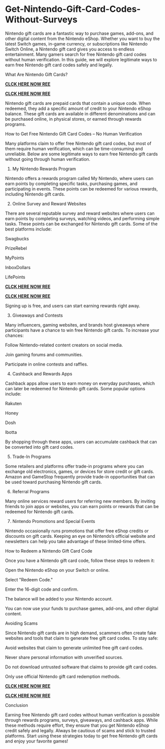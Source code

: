 # Get-Nintendo-Gift-Card-Codes-Without-Surveys
Nintendo gift cards are a fantastic way to purchase games, add-ons, and other digital content from the Nintendo eShop. Whether you want to buy the latest Switch games, in-game currency, or subscriptions like Nintendo Switch Online, a Nintendo gift card gives you access to endless entertainment. Many gamers search for free Nintendo gift card codes without human verification. In this guide, we will explore legitimate ways to earn free Nintendo gift card codes safely and legally.

What Are Nintendo Gift Cards?

**[CLCK HERE NOW REE](https://tinyurl.com/nintendocard20)**

**[CLCK HERE NOW REE](https://tinyurl.com/nintendocard20)**

Nintendo gift cards are prepaid cards that contain a unique code. When redeemed, they add a specific amount of credit to your Nintendo eShop balance. These gift cards are available in different denominations and can be purchased online, in physical stores, or earned through rewards programs.

How to Get Free Nintendo Gift Card Codes – No Human Verification

Many platforms claim to offer free Nintendo gift card codes, but most of them require human verification, which can be time-consuming and unreliable. Below are some legitimate ways to earn free Nintendo gift cards without going through human verification.

1. My Nintendo Rewards Program

Nintendo offers a rewards program called My Nintendo, where users can earn points by completing specific tasks, purchasing games, and participating in events. These points can be redeemed for various rewards, including Nintendo gift cards.

2. Online Survey and Reward Websites

There are several reputable survey and reward websites where users can earn points by completing surveys, watching videos, and performing simple tasks. These points can be exchanged for Nintendo gift cards. Some of the best platforms include:

Swagbucks

PrizeRebel

MyPoints

InboxDollars

LifePoints

**[CLCK HERE NOW REE](https://tinyurl.com/nintendocard20)**

**[CLCK HERE NOW REE](https://tinyurl.com/nintendocard20)**

Signing up is free, and users can start earning rewards right away.

3. Giveaways and Contests

Many influencers, gaming websites, and brands host giveaways where participants have a chance to win free Nintendo gift cards. To increase your chances:

Follow Nintendo-related content creators on social media.

Join gaming forums and communities.

Participate in online contests and raffles.

4. Cashback and Rewards Apps

Cashback apps allow users to earn money on everyday purchases, which can later be redeemed for Nintendo gift cards. Some popular options include:

Rakuten

Honey

Dosh

Ibotta

By shopping through these apps, users can accumulate cashback that can be converted into gift card codes.

5. Trade-In Programs

Some retailers and platforms offer trade-in programs where you can exchange old electronics, games, or devices for store credit or gift cards. Amazon and GameStop frequently provide trade-in opportunities that can be used toward purchasing Nintendo gift cards.

6. Referral Programs

Many online services reward users for referring new members. By inviting friends to join apps or websites, you can earn points or rewards that can be redeemed for Nintendo gift cards.

7. Nintendo Promotions and Special Events

Nintendo occasionally runs promotions that offer free eShop credits or discounts on gift cards. Keeping an eye on Nintendo’s official website and newsletters can help you take advantage of these limited-time offers.

How to Redeem a Nintendo Gift Card Code

Once you have a Nintendo gift card code, follow these steps to redeem it:

Open the Nintendo eShop on your Switch or online.

Select "Redeem Code."

Enter the 16-digit code and confirm.

The balance will be added to your Nintendo account.

You can now use your funds to purchase games, add-ons, and other digital content.

Avoiding Scams

Since Nintendo gift cards are in high demand, scammers often create fake websites and tools that claim to generate free gift card codes. To stay safe:

Avoid websites that claim to generate unlimited free gift card codes.

Never share personal information with unverified sources.

Do not download untrusted software that claims to provide gift card codes.

Only use official Nintendo gift card redemption methods.

**[CLCK HERE NOW REE](https://tinyurl.com/nintendocard20)**

**[CLCK HERE NOW REE](https://tinyurl.com/nintendocard20)**

Conclusion

Earning free Nintendo gift card codes without human verification is possible through rewards programs, surveys, giveaways, and cashback apps. While these methods require effort, they ensure that you get Nintendo eShop credit safely and legally. Always be cautious of scams and stick to trusted platforms. Start using these strategies today to get free Nintendo gift cards and enjoy your favorite games!
